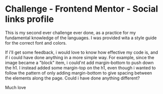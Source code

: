 # Challenge - Frontend Mentor - Social links profile

This is my second ever challenge ever done, as a practice for my fundamental knowledge of the languages. I was provided wita a style guide for the correct font and colors.

If i'll get some feedback, i would love to know how effective my code is, and if i could have done anything in a more simple way. For example, since the image became a "block" item, i could'nt add margin-bottom to push down the h1. I instead added some margin-top on the h1, even though i wanted to follow the pattern of only adding margin-bottom to give spacing between the elements along the page. Could i have done anything different?

Much love

